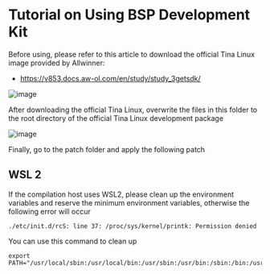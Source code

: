 # Tutorial on Using BSP Development Kit

Before using, please refer to this article to download the official Tina Linux image provided by Allwinner: 

- https://v853.docs.aw-ol.com/en/study/study_3getsdk/

![image](https://user-images.githubusercontent.com/12003087/204969926-d6a11bcb-a8ac-40fd-add8-8049d0ae8046.png)

After downloading the official Tina Linux, overwrite the files in this folder to the root directory of the official Tina Linux development package

![image](https://user-images.githubusercontent.com/12003087/204970083-ab2d7883-a8c0-439f-9996-c75c85223d02.png)

Finally, go to the patch folder and apply the following patch

## WSL 2 

If the compilation host uses WSL2, please clean up the environment variables and reserve the minimum environment variables, otherwise the following error will occur

```
./etc/init.d/rcS: line 37: /proc/sys/kernel/printk: Permission denied
```

You can use this command to clean up

```
export PATH="/usr/local/sbin:/usr/local/bin:/usr/sbin:/usr/bin:/sbin:/bin:/usr/games:/usr/local/games:/usr/lib/wsl/lib"
```